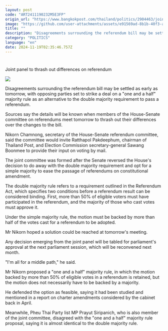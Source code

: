 ```yaml
---
layout: post
code: "ART2411190232M5E3FP"
origin_url: "https://www.bangkokpost.com/thailand/politics/2904463/joint-panel-to-thrash-out-differences-on-referendum"
image: "https://github.com/user-attachments/assets/e91569ad-8b1b-40f3-ad00-4c695a277c89"
title: ""
description: "Disagreements surrounding the referendum bill may be settled as early as tomorrow, with opposing parties set to strike a deal on a \"one and a half\" majority rule as an alternative to the double majority requirement to pass a referendum."
category: "POLITICS"
language: "en"
date: 2024-11-19T02:35:46.757Z
---
```


# 

Joint panel to thrash out differences on referendum

![](https://github.com/user-attachments/assets/4241c2d8-52df-4d00-9e37-d4a1f919fd88)

Disagreements surrounding the referendum bill may be settled as early as tomorrow, with opposing parties set to strike a deal on a "one and a half" majority rule as an alternative to the double majority requirement to pass a referendum.

Sources say the details will be known when members of the House-Senate committee on referendums meet tomorrow to thrash out their differences over the changes to the bill.

Nikorn Chamnong, secretary of the House-Senate referendum committee, said the committee would invite Ratthapol Pakdeephum, chairman of Thailand Post, and Election Commission secretary-general Sawang Boonmee to provide their input on voting by mail.

The joint committee was formed after the Senate reversed the House's decision to do away with the double majority requirement and opt for a simple majority to ease the passage of referendums on constitutional amendment.

The double majority rule refers to a requirement outlined in the Referendum Act, which specifies two conditions before a referendum result can be considered binding. First, more than 50% of eligible voters must have participated in the referendum, and the majority of those who cast votes must approve it.

Under the simple majority rule, the motion must be backed by more than half of the votes cast for a referendum to be adopted.

Mr Nikorn hoped a solution could be reached at tomorrow's meeting.

Any decision emerging from the joint panel will be tabled for parliament's approval at the next parliament session, which will be reconvened next month.

"I'm all for a middle path," he said.

Mr Nikorn proposed a "one and a half" majority rule, in which the motion backed by more than 50% of eligible votes in a referendum is retained, but the motion does not necessarily have to be backed by a majority.

He defended the option as feasible, saying it had been studied and mentioned in a report on charter amendments considered by the cabinet back in April.

Meanwhile, Pheu Thai Party list MP Prayut Siripanich, who is also member of the joint committee, disagreed with the "one and a half" majority rule proposal, saying it is almost identical to the double majority rule.